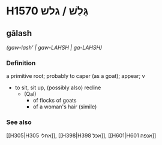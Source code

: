 # H1570 גָּלַשׁ / גלש

## gâlash

_(gaw-lash' | ɡaw-LAHSH | ɡa-LAHSH)_

### Definition

a primitive root; probably to caper (as a goat); appear; v

- to sit, sit up, (possibly also) recline
  - (Qal)
    - of flocks of goats
    - of a woman's hair (simile)

### See also

[[H305|H305 אחלי]], [[H398|H398 אכל]], [[H601|H601 אנפה]]
